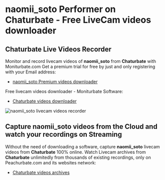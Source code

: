# naomii_soto Performer on Chaturbate - Free LiveCam videos downloader

## Chaturbate Live Videos Recorder

Monitor and record livecam videos of **naomii_soto** from **Chaturbate** with Moniturbate.com
Get a premium trial for free by just and only registering with your Email address:
* [naomii_soto Premium videos downloader](https://moniturbate.com/request-demo-licence-key.html)

Free livecam videos downloader - Moniturbate Software:
* [Chaturbate videos downloader](https://moniturbate.com/moniturbate-download-software.html)

![naomii_soto livecam videos recorder](https://peachurnet.com/templates/moniturbate-software.png)


## Capture naomii_soto videos from the Cloud and watch your recordings on Streaming

Without the need of downloading a software, capture **naomii_soto** livecam videos from **Chaturbate** 100% online.
Watch Livecam archives from **Chaturbate** unlimitedly from thousands of existing recordings, only on Peachurbate.com and its websites network:
* [Chaturbate videos archives](https://peachurnet.com/)